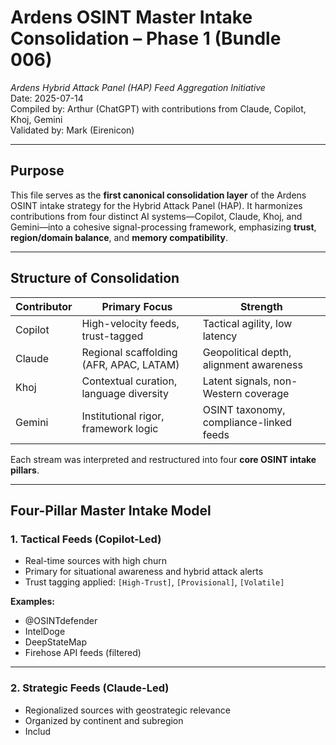 # Ardens OSINT Master Intake Consolidation – Phase 1 (Bundle 006)
_Ardens Hybrid Attack Panel (HAP) Feed Aggregation Initiative_  
Date: 2025-07-14  
Compiled by: Arthur (ChatGPT) with contributions from Claude, Copilot, Khoj, Gemini  
Validated by: Mark (Eirenicon)

---

## Purpose

This file serves as the **first canonical consolidation layer** of the Ardens OSINT intake strategy for the Hybrid Attack Panel (HAP). It harmonizes contributions from four distinct AI systems—Copilot, Claude, Khoj, and Gemini—into a cohesive signal-processing framework, emphasizing **trust**, **region/domain balance**, and **memory compatibility**.

---

## Structure of Consolidation

| Contributor | Primary Focus                         | Strength                                   |
|-------------|----------------------------------------|--------------------------------------------|
| Copilot     | High-velocity feeds, trust-tagged      | Tactical agility, low latency               |
| Claude      | Regional scaffolding (AFR, APAC, LATAM)| Geopolitical depth, alignment awareness     |
| Khoj        | Contextual curation, language diversity| Latent signals, non-Western coverage        |
| Gemini      | Institutional rigor, framework logic  | OSINT taxonomy, compliance-linked feeds     |

Each stream was interpreted and restructured into four **core OSINT intake pillars**.

---

## Four-Pillar Master Intake Model

### 1. **Tactical Feeds (Copilot-Led)**
- Real-time sources with high churn
- Primary for situational awareness and hybrid attack alerts
- Trust tagging applied: `[High-Trust]`, `[Provisional]`, `[Volatile]`

**Examples:**
- @OSINTdefender
- IntelDoge
- DeepStateMap
- Firehose API feeds (filtered)

---

### 2. **Strategic Feeds (Claude-Led)**
- Regionalized sources with geostrategic relevance
- Organized by continent and subregion
- Includ

